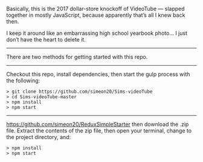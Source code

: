 Basically, this is the 2017 dollar-store knockoff of VideoTube — slapped together in mostly JavaScript, because apparently that’s all I knew back then.

I keep it around like an embarrassing high school yearbook photo… I just don’t have the heart to delete it.

---

There are two methods for getting started with this repo.

---
Checkout this repo, install dependencies, then start the gulp process with the following:

```
> git clone https://github.com/simeon20/Sims-videoTube
> cd Sims-videoTube-master 
> npm install
> npm start
```
---

https://github.com/simeon20/ReduxSimpleStarter then download the .zip file.  Extract the contents of the zip file, then open your terminal, change to the project directory, and:

```
> npm install
> npm start
```
